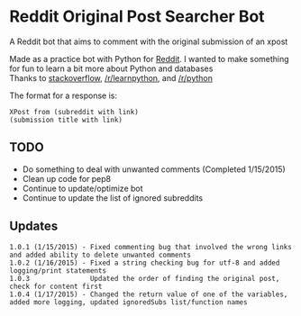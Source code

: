 # Reddit Original Post Searcher Bot
A Reddit bot that aims to comment with the original submission of an xpost  

Made as a practice bot with Python for [Reddit](http://www.reddit.com/). I wanted to make something for fun to learn a bit more about Python and databases   
Thanks to [stackoverflow](http://stackoverflow.com/), [/r/learnpython](http://www.reddit.com/r/learnpython), and [/r/python](http://www.reddit.com/r/python)

The format for a response is:
```
XPost from (subreddit with link)  
(submission title with link)
```

## TODO
- Do something to deal with unwanted comments (Completed 1/15/2015)
- Clean up code for pep8
- Continue to update/optimize bot
- Continue to update the list of ignored subreddits

## Updates
```
1.0.1 (1/15/2015) - Fixed commenting bug that involved the wrong links and added ability to delete unwanted comments  
1.0.2 (1/16/2015) - Fixed a string checking bug for utf-8 and added logging/print statements  
1.0.3               Updated the order of finding the original post, check for content first
1.0.4 (1/17/2015) - Changed the return value of one of the variables, added more logging, updated ignoredSubs list/function names
```
